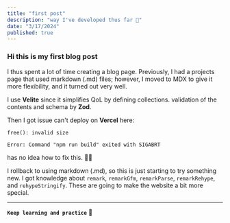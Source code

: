 ```yaml
---
title: "first post"
description: "way I've developed thus far 🙌"
date: "3/17/2024"
published: true
---
```


### Hi this is my first blog post

I thus spent a lot of time creating a blog page. Previously, I had a projects page that used markdown (.md) files; however, I moved to MDX to give it more flexibility, and it turned out very well.

I use **Velite** since it simplifies QoL by defining collections. validation of the contents and schema by **Zod**.

Then I got issue can't deploy on **Vercel** here:

```
free(): invalid size

Error: Command "npm run build" exited with SIGABRT
```

has no idea how to fix this. 🥹🥹

I rollback to using markdown (.md), so this is just starting to try something new. I got knowledge about `remark`, `remarkGfm`, `remarkParse`, `remarkRehype`, and `rehypeStringify`. These are going to make the website a bit more special.

---

**`Keep learning and practice`** 💛
